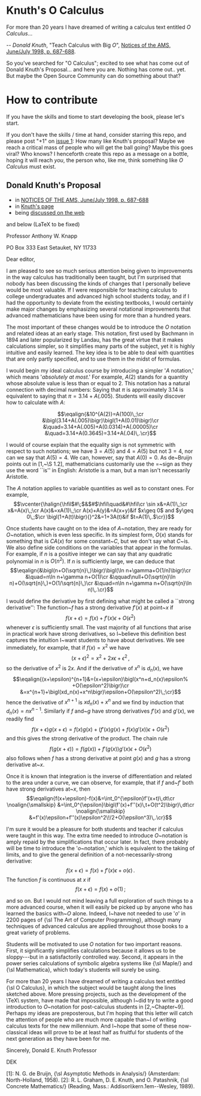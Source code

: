 #  Knuth's O Calculus

For more than 20 years I have dreamed of writing a calculus text entitled _O Calculus_... 

-- _Donald Knuth_, "Teach Calculus with Big _O_", [Notices of the AMS, June/July 1998, p. 687-688](https://www.ams.org/notices/199806/commentary.pdf).   


So you've searched for "O Calculus"; excited to see what has come out of Donald Knuth's Proposal... and here you are.  Nothing has come out.. yet.  But maybe the Open Source Community can do something about that?  


# How to contribute

If you have the skills and tiome to start developing the book, please let's start.  

If you don't have the skills / time at hand, consider starring this repo, and please post "+1" on [issue 1](https://github.com/Alex-Linhares/Knuths-O-Calculus/issues): How many like Knuth's proposal?  Maybe we reach a critical mass of people who will get the ball going? Maybe this goes viral?  Who knows?  I henceforth create this repo as a message on a bottle, hoping it will reach _you_, the person who, like me, think something like _O Calculus_ must exist.


Donald Knuth's Proposal 
---

* in [NOTICES OF THE AMS, June/July 1998, p. 687-688](https://www.ams.org/notices/199806/commentary.pdf)
* in [Knuth's page](https://www-cs-faculty.stanford.edu/~knuth/calc)
* being [discussed on the web](https://micromath.wordpress.com/2008/04/14/donald-knuth-calculus-via-o-notation/)


and below (LaTeX to be fixed)


Professor Anthony W. Knapp

PO Box 333
East Setauket, NY 11733

Dear editor,

I am pleased to see so much serious attention being given to improvements
in the way calculus has traditionally been taught, but I'm surprised that
nobody has been discussing the kinds of changes that I personally believe
would be most valuable.  If I were responsible for teaching calculus to
college undergraduates and advanced high school students today, and if
I had the opportunity to deviate from the existing textbooks, I would
certainly make major changes by emphasizing several notational improvements
that advanced mathematicians have been using for more than a hundred years.

The most important of these changes would be to introduce the $O$ notation
and related ideas at an early stage.  This notation, first used by Bachmann
in 1894 and later popularized by Landau, has the great virtue that it makes
calculations simpler, so it simplifies many parts of the subject, yet it is
highly intuitive and easily learned.  The key idea is to be able to deal
with quantities that are only partly specified, and to use them in the
midst of formulas.

I would begin my ideal calculus course by introducing a simpler
'$A$ notation,'  which means '_absolutely at most_.'  For example,
$A(2)$ stands for a quantity whose absolute value is less than or equal
to 2.  This notation has a natural connection with decimal numbers:  Saying
that $\pi$ is approximately 3.14 is equivalent to saying that 
$\pi=3.14+A(.005)$.  Students will easily discover how to calculate
with $A$: 


$$\eqalign{&10^{A(2)}=A(100)\,;\cr
&\bigl(3.14+A(.005)\bigr)\bigl(1+A(0.01)\bigr)\cr
&\quad=3.14+A(.005)+A(0.0314)+A(.00005)\cr
&\quad=3.14+A(0.3645)=3.14+A(.04)\,.\cr}$$


I would of course explain that the equality sign is not symmetric with
respect to such notations; we have $3=A(5)$ and $4=A(5)$ but not
$3=4$, nor can we say that $A(5)=4$.  We can, however, say that $A(0)=0$.
As de~Bruijn points out in [1,~\S 1.2], mathematicians customarily use 
the $=$~sign as they use the word ``is'' in English: Aristotle is a man,
but a man isn't necessarily Aristotle.  

The $A$ notation applies to variable quantities as well as to constant
ones.  For example,
$$\vcenter{\halign{\hfil$#\;$&$#$\hfil\quad&#\hfil\cr
\sin x&=A(1)\,;\cr
x&=A(x)\,;\cr
A(x)&=xA(1)\,;\cr
A(x)+A(y)&=A(x+y)&if $x\geq 0$ and $y\geq 0\,;$\cr
\bigl(1+A(t)\bigr){}^2&=1+3A(t)&if $t=A(1)\,.$\cr}}$$

Once students have caught on to the idea of $A$~notation, they are ready
for $O$~notation, which is even less specific.  In its simplest form, 
$O(x)$ stands for something that is $CA(x)$ for some constant~$C$, but we
don't say what $C$~is.  We also define side conditions on the variables
that appear in the formulas.  For example, if $n$ is a positive integer we can
say that any quadratic polynomial in $n$ is $O(n^2)$.  If $n$ is sufficiently
large, we can deduce that 
$$\eqalign{&\bigl(n+O(\sqrt{n}\,)\bigr)\bigl(\ln n+\gamma+O(1/n)\bigr)\cr
&\quad=n\ln n+\gamma n+O(1)\cr
&\qquad\null+O(\sqrt{n}\ln n)+O(\sqrt{n}\,)+O(1/\sqrt{n}\,)\cr
&\quad=n\ln n+\gamma n+O(\sqrt{n}\ln n)\,.\cr}$$

I would define the derivative by first defining what might be called a
``strong derivative'':  The function~$f$ has a strong derivative $f'(x)$ at
point~$x$ if
$$f(x+\epsilon)=f(x)+f'(x)\epsilon+O(\epsilon^2)$$
whenever $\epsilon$ is sufficiently small.  The vast majority of all functions
that arise in practical work have strong derivatives, so I~believe this
definition best captures the intuition I~want students to have about
derivatives.  We see immediately, for example, that if $f(x)=x^2$ we have
$$(x+\epsilon)^2=x^2+2x\epsilon+\epsilon^2\,,$$
so the derivative of $x^2$ is $2x$.  And if the derivative of $x^n$ is
$d_n(x)$, we have
$$\eqalign{(x+\epsilon)^{n+1}&=(x+\epsilon)\bigl(x^n+d_n(x)\epsilon%
+O(\epsilon^2)\bigr)\cr
&=x^{n+1}+\bigl(xd_n(x)+x^n\bigr)\epsilon+O(\epsilon^2)\,;\cr}$$
hence the derivative of $x^{n+1}$ is $xd_n(x)+x^n$ and we find by induction
that $d_n(x)=nx^{n-1}$.  Similarly if $f$ and~$g$ have strong derivatives
$f'(x)$ and $g'(x)$, we readily find 
$$f(x+\epsilon)g(x+\epsilon)=f(x)g(x)+\bigl(f'(x)g(x)+f(x)g'(x)\bigr)\epsilon
+O(\epsilon^2)$$
and this gives the strong derivative of the product.  The chain rule
$$f\bigl(g(x+\epsilon)\bigr)=f\bigl(g(x)\bigr)+f'\bigl(g(x)\bigr)g'(x)\epsilon
+O(\epsilon^2)$$
also follows when $f$ has a strong derivative at point $g(x)$ and $g$ has a
strong derivative at~$x$.

Once it is known that integration is the inverse of differentiation and
related to the area under a curve, we can observe, for example, that if $f$
and~$f'$ both have strong derivatives at~$x$, then
$$\eqalign{f(x+\epsilon)-f(x)&=\int_0^{\epsilon}f'(x+t)\,dt\cr
\noalign{\smallskip}
&=\int_0^{\epsilon}\bigl(f'(x)+f''(x)\,t+O(t^2)\bigr)\,dt\cr
\noalign{\smallskip}
&=f'(x)\epsilon+f''(x)\epsilon^2\!/2+O(\epsilon^3)\,.\cr}$$

I'm sure it would be a pleasure for both students and teacher if calculus
were taught in this way.  The extra time needed to introduce $O$~notation
is amply repaid by the simplifications that occur later.  In fact, there
probably will be time to introduce the '$o$~notation,' which is
equivalent to the taking of limits, and to give the general definition 
of a not-necessarily-strong derivative:
$$f(x+\epsilon)=f(x)+f'(x)\epsilon+o(\epsilon)\,.$$
The function $f$ is continuous at $x$ if
$$f(x+\epsilon)=f(x)+o(1)\,;$$


and so on.  But I would not mind leaving a full exploration of such things 
to a more advanced course, when it will easily be picked up by anyone who
has learned the basics with~$O$ alone.  Indeed, I~have not needed to use
'$o$' in 2200 pages of {\sl The Art of Computer Programming}, although
many techniques of advanced calculus are applied throughout those books to
a great variety of problems.

Students will be motivated to use $O$ notation for two important
reasons. First, it significantly simplifies calculations because it allows
us to be sloppy---but in a satisfactorily controlled way.  Second, it
appears in the power series calculations of symbolic algebra systems like
{\sl Maple\/} and {\sl Mathematica}, which today's students will surely be
using.

For more than 20 years I have dreamed of writing a calculus text entitled
{\sl O Calculus}, in which the subject would be taught along the lines
sketched above.  More pressing projects, such as the development of the
\TeX\ system, have made that impossible, although I~did try to write a good
introduction to $O$~notation for post-calculus students in [2,~Chapter~9].
Perhaps my ideas are preposterous, but I'm hoping that this letter will
catch the attention of people who are much more capable than~I of writing
calculus texts for the new millennium.  And I~hope that some of these 
now-classical ideas will prove to be at least half as fruitful for 
students of the next generation as they have been for me.


Sincerely,
Donald E. Knuth
Professor


DEK

[1]: N. G. de Bruijn, {\sl Asymptotic Methods in Analysis\/} (Amsterdam:
North-Holland, 1958).
[2]: R. L. Graham, D. E. Knuth, and O. Patashnik, {\sl Concrete Mathematics\/}
(Reading, Mass.: Addison\kern.1em--Wesley, 1989).
